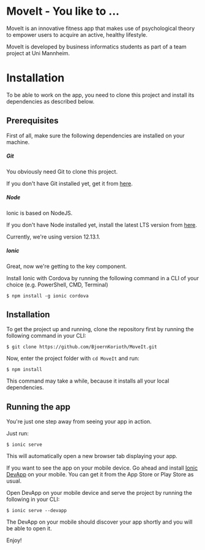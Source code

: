 # MoveIt - You like to ...
MoveIt is an innovative fitness app that makes use of psychological theory to empower users to acquire an active, healthy lifestyle.

MoveIt is developed by business informatics students as part of a team project at Uni Mannheim.


# Installation
To be able to work on the app, you need to clone this project and install its dependencies as described below.

## Prerequisites
First of all, make sure the following dependencies are installed on your machine.

##### Git
You obviously need Git to clone this project.

If you don't have Git installed yet, get it from [here](https://git-scm.com/downloads).

##### Node
Ionic is based on NodeJS.

If you don't have Node installed yet, install the latest LTS version from [here](https://nodejs.org/en/download/).

Currently, we're using version 12.13.1.

##### Ionic
Great, now we're getting to the key component.

Install Ionic with Cordova by running the following command in a CLI of your choice (e.g. PowerShell, CMD, Terminal)

```$ npm install -g ionic cordova```

## Installation
To get the project up and running, clone the repository first by running the following command in your CLI:

```$ git clone https://github.com/BjoernKorioth/MoveIt.git```

Now, enter the project folder with ```cd MoveIt``` and run:

```$ npm install```

This command may take a while, because it installs all your local dependencies.

## Running the app
You're just one step away from seeing your app in action.

Just run:

```$ ionic serve ```

This will automatically open a new browser tab displaying your app.

If you want to see the app on your mobile device. Go ahead and install [Ionic DevApp](https://ionicframework.com/docs/appflow/devapp) on your mobile. You can get it from the App Store or Play Store as usual.

Open DevApp on your mobile device and serve the project by running the following in your CLI:

```$ ionic serve --devapp```

The DevApp on your mobile should discover your app shortly and you will be able to open it.

Enjoy!


